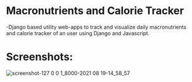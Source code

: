 # Macronutrients and Calorie Tracker

-Django based utility web-apps to track and visualize daily macronutrients and calorie tracker of an user using Django and Javascript.

# Screenshots:

![screenshot-127 0 0 1_8000-2021 08 19-14_58_57](https://user-images.githubusercontent.com/58647922/130045213-9c673e19-e9f8-47f0-b4af-fc2bb57c8be6.png)



